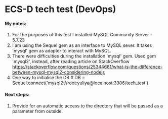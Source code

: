 # ECS-D tech test (DevOps)


#### My notes:
1. For the purposes of this test I installed MySQL Community Server - 5.7.23
1. I am using the Sequel gem as an interface to MySQL sever. It takes 'mysql' gem as adapter to interact with MySQL. 
2. There were difficulties during the installation 'mysql' gem. Used gem 'mysql2', instead, after reading article on StackOverflow https://stackoverflow.com/questions/25344661/what-is-the-difference-between-mysql-mysql2-considering-nodejs
3. One way to initialise the DB # DB = Sequel.connect('mysql2://root:yuliya@localhost:3306/tech_test')


#### Next steps:
1. Provide for an automatic access to the directory that will be passed as a parameter from outside.
